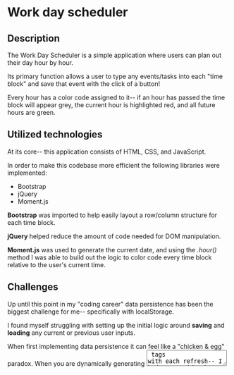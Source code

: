 # Work day scheduler

## Description

The Work Day Scheduler is a simple application where users can plan out their day hour by hour. 

Its primary function allows a user to type any events/tasks into each "time block" and save that event with the click of a button! 

Every hour has a color code assigned to it-- if an hour has passed the time block will appear grey, the current hour is highlighted red, and all future hours are green. 

## Utilized technologies 

At its core-- this application consists of HTML, CSS, and JavaScript. 

In order to make this codebase more efficient the following libraries were implemented: 
* Bootstrap
* jQuery 
* Moment.js

**Bootstrap** was imported to help easily layout a row/column structure for each time block. 

**jQuery** helped reduce the amount of code needed for DOM manipulation. 

**Moment.js** was used to generate the current date, and using the *.hour()* method I was able to build out the logic to color code every time block relative to the user's current time. 

## Challenges

Up until this point in my "coding career" data persistence has been the biggest challenge for me-- specifically with localStorage. 

I found myself struggling with setting up the initial logic around **saving** and **loading** any current or previous user inputs. 

When first implementing data persistence it can feel like a "chicken & egg" paradox. When you are dynamically generating <textarea> tags with each refresh-- I had to consider how to append previous user inputs into only the time blocks that have been filled out (and saved). 
  
This project-- however-- I gained an appreciation for *compartmentalizing* code/logic as much as possible. Once I built out an empty array that loaded the text and ID from any preivous saves it was simply a matter of assigning that text to the **.val()** of the respective time block being dynamically generated. 
  
I now feel confident to take on any other data persistence functionalities in future endeavours. 
  
## License 

Copyright (c) 2021 Zachary Dennis Samson

Permission is hereby granted, free of charge, to any person obtaining a copy
of this software and associated documentation files (the "Software"), to deal
in the Software without restriction, including without limitation the rights
to use, copy, modify, merge, publish, distribute, sublicense, and/or sell
copies of the Software, and to permit persons to whom the Software is
furnished to do so, subject to the following conditions:

The above copyright notice and this permission notice shall be included in all
copies or substantial portions of the Software.

THE SOFTWARE IS PROVIDED "AS IS", WITHOUT WARRANTY OF ANY KIND, EXPRESS OR
IMPLIED, INCLUDING BUT NOT LIMITED TO THE WARRANTIES OF MERCHANTABILITY,
FITNESS FOR A PARTICULAR PURPOSE AND NONINFRINGEMENT. IN NO EVENT SHALL THE
AUTHORS OR COPYRIGHT HOLDERS BE LIABLE FOR ANY CLAIM, DAMAGES OR OTHER
LIABILITY, WHETHER IN AN ACTION OF CONTRACT, TORT OR OTHERWISE, ARISING FROM,
OUT OF OR IN CONNECTION WITH THE SOFTWARE OR THE USE OR OTHER DEALINGS IN THE
SOFTWARE.


